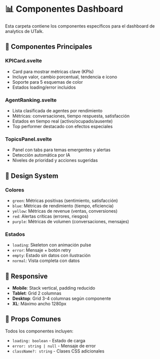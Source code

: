 # 📊 Componentes Dashboard

Esta carpeta contiene los componentes específicos para el dashboard de analytics de UTalk.

## 🎯 Componentes Principales

### KPICard.svelte

- Card para mostrar métricas clave (KPIs)
- Incluye valor, cambio porcentual, tendencia e icono
- Soporte para 5 esquemas de color
- Estados loading/error incluidos

### AgentRanking.svelte

- Lista clasificada de agentes por rendimiento
- Métricas: conversaciones, tiempo respuesta, satisfacción
- Estados en tiempo real (activo/ocupado/ausente)
- Top performer destacado con efectos especiales

### TopicsPanel.svelte

- Panel con tabs para temas emergentes y alertas
- Detección automática por IA
- Niveles de prioridad y acciones sugeridas

## 🎨 Design System

### Colores

- `green`: Métricas positivas (sentimiento, satisfacción)
- `blue`: Métricas de rendimiento (tiempo, eficiencia)
- `yellow`: Métricas de revenue (ventas, conversiones)
- `red`: Alertas críticas (errores, riesgos)
- `purple`: Métricas de volumen (conversaciones, mensajes)

### Estados

- `loading`: Skeleton con animación pulse
- `error`: Mensaje + botón retry
- `empty`: Estado sin datos con ilustración
- `normal`: Vista completa con datos

## 📐 Responsive

- **Mobile**: Stack vertical, padding reducido
- **Tablet**: Grid 2 columnas
- **Desktop**: Grid 3-4 columnas según componente
- **XL**: Máximo ancho 1280px

## 🔧 Props Comunes

Todos los componentes incluyen:

- `loading: boolean` - Estado de carga
- `error: string | null` - Mensaje de error
- `className?: string` - Clases CSS adicionales
